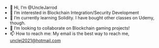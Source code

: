 - 👋 Hi, I’m @UncleJarrod
- 👀 I’m interested in Blockchain Integration/Security Development
- 🌱 I’m currently learning Solidity. I have bought other classes on Udemy, though.
- 💞️ I’m looking to collaborate on Blockchain gaming projects!
- 📫 How to reach me: My email is the best way to reach me, unclej2021@hotmail.com

<!---
UncleJarrod/UncleJarrod is a ✨ special ✨ repository because its `README.md` (this file) appears on your GitHub profile.
You can click the Preview link to take a look at your changes.
--->
